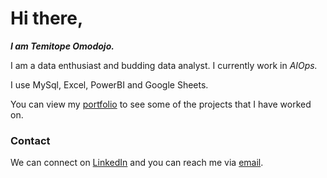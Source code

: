 # Hi there,
 _**I am Temitope Omodojo.**_

 I am a data enthusiast and budding data analyst. I currently work in _AIOps._  

 I use MySql, Excel, PowerBI and Google Sheets.

You can view my [portfolio](https://www.datascienceportfol.io/temitopeomodojo "Temitope's Portfolio") to see some of the projects that I have worked on.

### Contact

We can connect on [LinkedIn](https://www.linkedin.com/in/temitopeomodojo/ "Temitope's LinkedIn") and you can reach me via [email](mailto:omodojotemitope@gmail.com).
